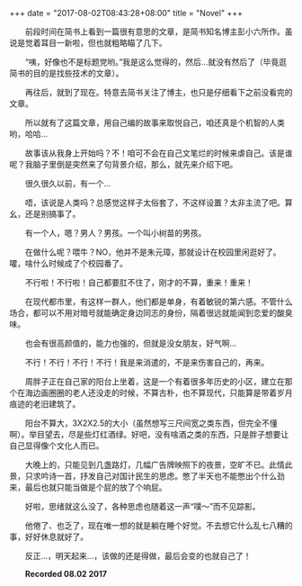 +++
date = "2017-08-02T08:43:28+08:00"
title = "Novel"
+++

&emsp;&emsp;前段时间在简书上看到一篇很有意思的文章，是简书知名博主彭小六所作。虽说是觉着耳目一新啦，但也就粗略瞄了几下。
  
&emsp;&emsp;“咦，好像也不是标题党哟。”我是这么觉得的，然后...就没有然后了（毕竟逛简书的目的是找些技术的文章）。
  
&emsp;&emsp;再往后，就到了现在。特意去简书关注了博主，也只是仔细看下之前没看完的文章。

&emsp;&emsp;所以就有了这篇文章，用自己编的故事来取悦自己，咱还真是个机智的人类哟，哈哈...

&emsp;&emsp;故事该从我身上开始吗？不！咱可不会在自己文笔烂的时候来虐自己。该是谁呢？我脑子里倒是突然来了句背景介绍，那么，就先来介绍下吧。

&emsp;&emsp;很久很久以前，有一个...

&emsp;&emsp;唔，该说是人类吗？总感觉这样子太俗套了，不这样设置？太非主流了吧。算幺，还是别搞事了。

&emsp;&emsp;有一个人，嗯？男人？男孩。一个叫小树苗的男孩。

&emsp;&emsp;在做什么呢？喂牛？NO，他并不是朱元璋，那就设计在校园里闲逛好了。嚯，啥什么时候成了个校园番了。

&emsp;&emsp;不行啦！不行啦！自己都要肛不住了，刚才的不算，重来！重来！

&emsp;&emsp;在现代都市里，有这样一群人，他们都是单身，有着敏锐的第六感。不管什么场合，都可以不用对暗号就能确定身边同志的身份，隔着很远就能闻到恋爱的酸臭味。

&emsp;&emsp;也会有很高颜值的，能力也强的，但就是没女朋友，好气啊...

&emsp;&emsp;不行！不行！不行！不行！我是来消遣的，不是来伤害自己的，再来。

&emsp;&emsp;周胖子正在自己家的阳台上坐着，这是一个有着很多年历史的小区，建立在那个在海边画圈圈的老人还没走的时候，不算古朴，也不算现代，只能算是带着岁月痕迹的老旧建筑了。

&emsp;&emsp;阳台不算大，3X2X2.5的大小（虽然想写三尺间宽之类东西，但完全不懂啊）。举目望去，尽是些灯红酒绿。好吧，没有啥酒之类的东西，只是胖子想要让自己显得像个文化人而已。

&emsp;&emsp;大晚上的，只能见到几盏路灯，几幅广告牌映照下的夜景，空旷不已。此情此景，只求吟诗一首，抒发自己对国计民生的思虑。憋了半天也不能憋出个什么劲来，最后也就只能当做是个屁的放了个响屁。

&emsp;&emsp;好啦，思绪就这么没了，各种思虑也随着这一声“噗～”而不见踪影。

&emsp;&emsp;他倦了、也乏了，现在唯一想的就是躺在睡个好觉。不去想它什么乱七八糟的事，好好休息就好了。

&emsp;&emsp;反正...，明天起来...，该做的还是得做，最后会变的也就自己了！

&emsp;&emsp;**Recorded 08.02 2017**

